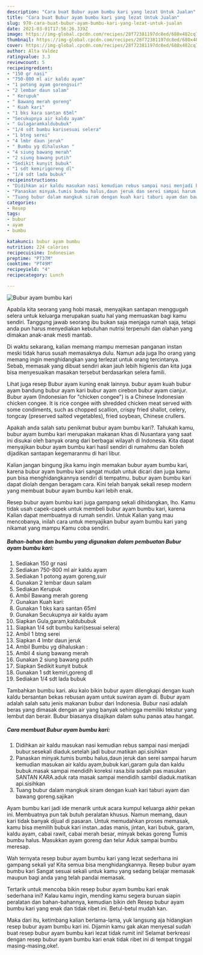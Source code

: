 ```yaml
---
description: "Cara buat Bubur ayam bumbu kari yang lezat Untuk Jualan"
title: "Cara buat Bubur ayam bumbu kari yang lezat Untuk Jualan"
slug: 970-cara-buat-bubur-ayam-bumbu-kari-yang-lezat-untuk-jualan
date: 2021-03-01T17:56:26.339Z
image: https://img-global.cpcdn.com/recipes/28f72381197dc8ed/680x482cq70/bubur-ayam-bumbu-kari-foto-resep-utama.jpg
thumbnail: https://img-global.cpcdn.com/recipes/28f72381197dc8ed/680x482cq70/bubur-ayam-bumbu-kari-foto-resep-utama.jpg
cover: https://img-global.cpcdn.com/recipes/28f72381197dc8ed/680x482cq70/bubur-ayam-bumbu-kari-foto-resep-utama.jpg
author: Alta Valdez
ratingvalue: 3.3
reviewcount: 5
recipeingredient:
- "150 gr nasi"
- "750-800 ml air kaldu ayam"
- "1 potong ayam gorengsuir"
- "2 lembar daun salam"
- " Kerupuk"
- " Bawang merah goreng"
- " Kuah kari"
- "1 bks kara santan 65ml"
- "Secukupnya air kaldu ayam"
- " Gulagaramkaldububuk"
- "1/4 sdt bumbu karisesuai selera"
- "1 btng serei"
- "4 lmbr daun jeruk"
- " Bumbu yg dihaluskan "
- "4 siung bawang merah"
- "2 siung bawang putih"
- "Sedikit kunyit bubuk"
- "1 sdt kemirigoreng dl"
- "1/4 sdt lada bubuk"
recipeinstructions:
- "Didihkan air kaldu masukan nasi kemudian rebus sampai nasi menjadi bubur.sesekali diaduk.setelah jadi bubur.matikan api.sisihkan"
- "Panaskan minyak.tumis bumbu halus,daun jeruk dan serei sampai harum kemudian masukan air kaldu ayam,bubuk kari,garam gula dan kaldu bubuk.masak sampai mendidih koreksi rasa.bila sudah pas masukan SANTAN KARA.aduk rata masak sampai mendidih sambil diaduk.matikan api.sisihkan"
- "Tuang bubur dalam mangkuk siram dengan kuah kari taburi ayam dan bawang goreng.sajikan"
categories:
- Resep
tags:
- bubur
- ayam
- bumbu

katakunci: bubur ayam bumbu 
nutrition: 224 calories
recipecuisine: Indonesian
preptime: "PT37M"
cooktime: "PT49M"
recipeyield: "4"
recipecategory: Lunch

---
```



![Bubur ayam bumbu kari](https://img-global.cpcdn.com/recipes/28f72381197dc8ed/680x482cq70/bubur-ayam-bumbu-kari-foto-resep-utama.jpg)

Apabila kita seorang yang hobi masak, menyajikan santapan menggugah selera untuk keluarga merupakan suatu hal yang memuaskan bagi kamu sendiri. Tanggung jawab seorang ibu bukan saja menjaga rumah saja, tetapi anda pun harus menyediakan kebutuhan nutrisi terpenuhi dan olahan yang dimakan anak-anak mesti mantab.

Di waktu  sekarang, kalian memang mampu memesan panganan instan meski tidak harus susah memasaknya dulu. Namun ada juga lho orang yang memang ingin menghidangkan yang terlezat untuk orang tercintanya. Sebab, memasak yang dibuat sendiri akan jauh lebih higienis dan kita juga bisa menyesuaikan masakan tersebut berdasarkan selera famili. 

Lihat juga resep Bubur ayam kuning enak lainnya. bubur ayam kuah bubur ayam bandung bubur ayam kari bubur ayam cirebon bubur ayam cianjur. Bubur ayam (Indonesian for &#34;chicken congee&#34;) is a Chinese Indonesian chicken congee. It is rice congee with shredded chicken meat served with some condiments, such as chopped scallion, crispy fried shallot, celery, tongcay (preserved salted vegetables), fried soybean, Chinese crullers.

Apakah anda salah satu penikmat bubur ayam bumbu kari?. Tahukah kamu, bubur ayam bumbu kari merupakan makanan khas di Nusantara yang saat ini disukai oleh banyak orang dari berbagai wilayah di Indonesia. Kita dapat menyajikan bubur ayam bumbu kari hasil sendiri di rumahmu dan boleh dijadikan santapan kegemaranmu di hari libur.

Kalian jangan bingung jika kamu ingin memakan bubur ayam bumbu kari, karena bubur ayam bumbu kari sangat mudah untuk dicari dan juga kamu pun bisa menghidangkannya sendiri di tempatmu. bubur ayam bumbu kari dapat diolah dengan beragam cara. Kini telah banyak sekali resep modern yang membuat bubur ayam bumbu kari lebih enak.

Resep bubur ayam bumbu kari juga gampang sekali dihidangkan, lho. Kamu tidak usah capek-capek untuk membeli bubur ayam bumbu kari, karena Kalian dapat membuatnya di rumah sendiri. Untuk Kalian yang mau mencobanya, inilah cara untuk menyajikan bubur ayam bumbu kari yang nikamat yang mampu Kamu coba sendiri.

<!--inarticleads1-->

##### Bahan-bahan dan bumbu yang digunakan dalam pembuatan Bubur ayam bumbu kari:

1. Sediakan 150 gr nasi
1. Sediakan 750-800 ml air kaldu ayam
1. Sediakan 1 potong ayam goreng,suir
1. Gunakan 2 lembar daun salam
1. Sediakan  Kerupuk
1. Ambil  Bawang merah goreng
1. Gunakan  Kuah kari:
1. Gunakan 1 bks kara santan 65ml
1. Gunakan Secukupnya air kaldu ayam
1. Siapkan  Gula,garam,kaldububuk
1. Siapkan 1/4 sdt bumbu kari(sesuai selera)
1. Ambil 1 btng serei
1. Siapkan 4 lmbr daun jeruk
1. Ambil  Bumbu yg dihaluskan :
1. Ambil 4 siung bawang merah
1. Gunakan 2 siung bawang putih
1. Siapkan Sedikit kunyit bubuk
1. Gunakan 1 sdt kemiri,goreng dl
1. Sediakan 1/4 sdt lada bubuk


Tambahkan bumbu kari. aku kalo bikin bubur ayam dilengkapi dengan kuah kaldu bersantan bekas rebusan ayam untuk suwiran ayam di. Bubur ayam adalah salah satu jenis makanan bubur dari Indonesia. Bubur nasi adalah beras yang dimasak dengan air yang banyak sehingga memiliki tekstur yang lembut dan berair. Bubur biasanya disajikan dalam suhu panas atau hangat. 

<!--inarticleads2-->

##### Cara membuat Bubur ayam bumbu kari:

1. Didihkan air kaldu masukan nasi kemudian rebus sampai nasi menjadi bubur.sesekali diaduk.setelah jadi bubur.matikan api.sisihkan
1. Panaskan minyak.tumis bumbu halus,daun jeruk dan serei sampai harum kemudian masukan air kaldu ayam,bubuk kari,garam gula dan kaldu bubuk.masak sampai mendidih koreksi rasa.bila sudah pas masukan SANTAN KARA.aduk rata masak sampai mendidih sambil diaduk.matikan api.sisihkan
1. Tuang bubur dalam mangkuk siram dengan kuah kari taburi ayam dan bawang goreng.sajikan


Ayam bumbu kari jadi ide menarik untuk acara kumpul keluarga akhir pekan ini. Membuatnya pun tak butuh peralatan khusus. Namun memang, daun kari tidak banyak dijual di pasaran. Untuk memudahkan proses memasak, kamu bisa memilih bubuk kari instan..adas manis, jintan, kari bubuk, garam, kaldu ayam, cabai rawit, cabai merah besar, minyak bekas goreng Tumis bumbu halus. Masukkan ayam goreng dan telur Aduk sampai bumbu meresap. 

Wah ternyata resep bubur ayam bumbu kari yang lezat sederhana ini gampang sekali ya! Kita semua bisa menghidangkannya. Resep bubur ayam bumbu kari Sangat sesuai sekali untuk kamu yang sedang belajar memasak maupun bagi anda yang telah pandai memasak.

Tertarik untuk mencoba bikin resep bubur ayam bumbu kari enak sederhana ini? Kalau kamu ingin, mending kamu segera buruan siapin peralatan dan bahan-bahannya, kemudian bikin deh Resep bubur ayam bumbu kari yang enak dan tidak ribet ini. Betul-betul mudah kan. 

Maka dari itu, ketimbang kalian berlama-lama, yuk langsung aja hidangkan resep bubur ayam bumbu kari ini. Dijamin kamu gak akan menyesal sudah buat resep bubur ayam bumbu kari lezat tidak rumit ini! Selamat berkreasi dengan resep bubur ayam bumbu kari enak tidak ribet ini di tempat tinggal masing-masing,oke!.

